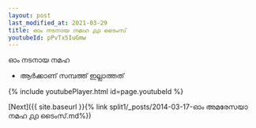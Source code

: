 ```yaml
---
layout: post
last_modified_at: 2021-03-29
title: ഓം നടനായ നമഹ ൧൧ ടൈംസ്
youtubeId: pPvTx5IuGmw
---
```

 
 
 ഓം നടനായ നമഹ 
 
 -  ആർക്കാണ് സമ്പത്ത് ഇല്ലാത്തത് 
 
  
 
  
 
 
 
 
 
 


{% include youtubePlayer.html id=page.youtubeId %}
 
[Next]({{ site.baseurl }}{% link  split1/_posts/2014-03-17-ഓം അമരേസയാ നമഹ ൧൧ ടൈംസ്.md%})
 
